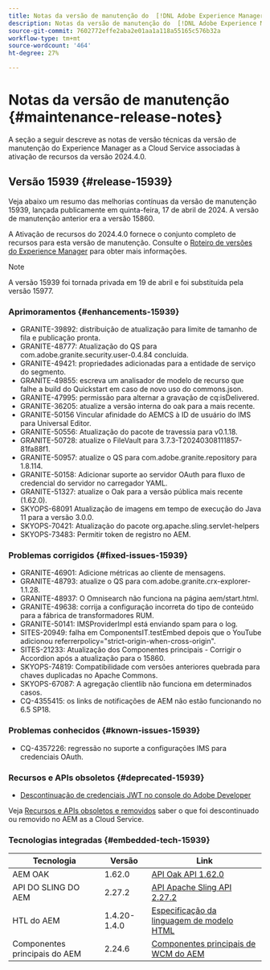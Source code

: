 ```yaml
---
title: Notas da versão de manutenção do  [!DNL Adobe Experience Manager]  as a Cloud Service associada à ativação de recurso 2024.4.0.
description: Notas da versão de manutenção do  [!DNL Adobe Experience Manager]  as a Cloud Service associada à ativação de recurso 2024.4.0.
source-git-commit: 7602772effe2aba2e01aa1a118a55165c576b32a
workflow-type: tm+mt
source-wordcount: '464'
ht-degree: 27%

---
```


# Notas da versão de manutenção {#maintenance-release-notes}

A seção a seguir descreve as notas de versão técnicas da versão de manutenção do Experience Manager as a Cloud Service associadas à ativação de recursos da versão 2024.4.0.

## Versão 15939 {#release-15939}

Veja abaixo um resumo das melhorias contínuas da versão de manutenção 15939, lançada publicamente em quinta-feira, 17 de abril de 2024. A versão de manutenção anterior era a versão 15860.

A Ativação de recursos do 2024.4.0 fornece o conjunto completo de recursos para esta versão de manutenção. Consulte o [Roteiro de versões do Experience Manager](https://experienceleague.adobe.com/docs/experience-manager-release-information/aem-release-updates/update-releases-roadmap.html?lang=pt-BR) para obter mais informações.

>[!NOTE]
>
>A versão 15939 foi tornada privada em 19 de abril e foi substituída pela versão 15977.

### Aprimoramentos {#enhancements-15939}

* GRANITE-39892: distribuição de atualização para limite de tamanho de fila e publicação pronta.
* GRANITE-48777: Atualização do QS para com.adobe.granite.security.user-0.4.84 concluída.
* GRANITE-49421: propriedades adicionadas para a entidade de serviço do segmento.
* GRANITE-49855: escreva um analisador de modelo de recurso que falhe a build do Quickstart em caso de novo uso do commons.json.
* GRANITE-47995: permissão para alternar a gravação de cq:isDelivered.
* GRANITE-36205: atualize a versão interna do oak para a mais recente.
* GRANITE-50156 Vincular afinidade do AEMCS à ID de usuário do IMS para Universal Editor.
* GRANITE-50556: Atualização do pacote de travessia para v0.1.18.
* GRANITE-50728: atualize o FileVault para 3.7.3-T20240308111857-81fa88f1.
* GRANITE-50957: atualize o QS para com.adobe.granite.repository para 1.8.114.
* GRANITE-50158: Adicionar suporte ao servidor OAuth para fluxo de credencial do servidor no carregador YAML.
* GRANITE-51327: atualize o Oak para a versão pública mais recente (1.62.0).
* SKYOPS-68091 Atualização de imagens em tempo de execução do Java 11 para a versão 3.0.0.
* SKYOPS-70421: Atualização do pacote org.apache.sling.servlet-helpers
* SKYOPS-73483: Permitir token de registro no AEM.

### Problemas corrigidos {#fixed-issues-15939}

* GRANITE-46901: Adicione métricas ao cliente de mensagens.
* GRANITE-48793: atualize o QS para com.adobe.granite.crx-explorer-1.1.28.
* GRANITE-48937: O Omnisearch não funciona na página aem/start.html.
* GRANITE-49638: corrija a configuração incorreta do tipo de conteúdo para a fábrica de transformadores RUM.
* GRANITE-50141: IMSProviderImpl está enviando spam para o log.
* SITES-20949: falha em ComponentsIT.testEmbed depois que o YouTube adicionou referrerpolicy=&quot;strict-origin-when-cross-origin&quot;.
* SITES-21233: Atualização dos Componentes principais - Corrigir o Accordion após a atualização para o 15860.
* SKYOPS-74819: Compatibilidade com versões anteriores quebrada para chaves duplicadas no Apache Commons.
* SKYOPS-67087: A agregação clientlib não funciona em determinados casos.
* CQ-4355415: os links de notificações de AEM não estão funcionando no 6.5 SP18.

### Problemas conhecidos {#known-issues-15939}

* CQ-4357226: regressão no suporte a configurações IMS para credenciais OAuth.

### Recursos e APIs obsoletos {#deprecated-15939}

* [Descontinuação de credenciais JWT no console do Adobe Developer](/help/security/jwt-credentials-deprecation-in-adobe-developer-console.md)

Veja [Recursos e APIs obsoletos e removidos](/help/release-notes/deprecated-removed-features.md) saber o que foi descontinuado ou removido no AEM as a Cloud Service.

### Tecnologias integradas {#embedded-tech-15939}

| Tecnologia | Versão | Link |
|---|---|---|
| AEM OAK | 1.62.0 | [API Oak API 1.62.0](https://www.javadoc.io/doc/org.apache.jackrabbit/oak-api/1.62.0/index.html) |
| API DO SLING DO AEM | 2.27.2 | [API Apache Sling API 2.27.2](https://www.javadoc.io/doc/org.apache.sling/org.apache.sling.api/latest/index.html) |
| HTL do AEM | 1.4.20-1.4.0 | [Especificação da linguagem de modelo HTML](https://github.com/adobe/htl-spec) |
| Componentes principais do AEM | 2.24.6 | [Componentes principais de WCM do AEM](https://github.com/adobe/aem-core-wcm-components) |
